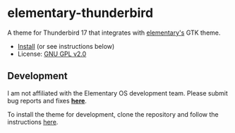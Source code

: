 
# elementary-thunderbird

A theme for Thunderbird 17 that integrates with [elementary's](http://elementaryos.org)
GTK theme.

  * [Install](https://addons.mozilla.org/en-US/thunderbird/addon/elementary-thunderbird/) (or see instructions below)
  * License: [GNU GPL v2.0](https://www.gnu.org/licenses/gpl-2.0)

## Development

I am not affiliated with the Elementary OS development team. Please submit bug
reports and fixes **[here](http://github.com/alxlit/elementary-thunderbird/issues)**.

To install the theme for development, clone the repository and follow the instructions
[here](https://developer.mozilla.org/en-US/docs/Building_a_Theme#Test).

